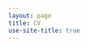 ```yaml
---
layout: page
title: CV
use-site-title: true
---
```


<object data="{{ /resume/NF_cv.pdf }}" width="1000" height="1000" type='application/pdf'/>
